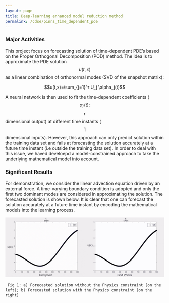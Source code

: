 ```yaml
---
layout: page
title: Deep-learning enhanced model reduction method
permalink: /cdse/pinns_time_dependent_pde
---
```


### Major Activities 

This  project focus on forecasting solution of time-dependent PDE’s based on the Proper Orthogonal Decomposition (POD) method. The idea is to approximate the PDE solution $$u(t,x)$$  as a linear combination of orthonormal modes (SVD of the snapshot matrix):

$$u(t,x)=\sum_{j=1}^r U_j \alpha_j(t)$$

A neural network is then used to fit the time-dependent coefficients ($$\alpha_r(t):$$ $$r$$ dimensional output) at different time instants ($$1$$ dimensional inputs). However, this approach can only predict solution within the training data set and fails at forecasting the solution  accurately at a future time instant (i.e outside the training data set). In order to deal with this issue, we haved develoepd a model-constrained approach to take the underlying mathematical model into account. 

### Significant Results

For demonstration, we consider the linear advection equation driven by an external force. A time-varying boundary condition is adopted and only the first two dominant modes are considered in approximating the solution. The forecasted solution is shown below. It is clear that
one can forecast the solution accurately at a future time instant by encoding the mathematical models into the learning process.

![image](/assets/figures/Krish/PINNS.gif)

     Fig 1: a) Forecasted solution without the Physics constraint (on the left); b) Forecasted solution with the Physics constraint (on the right)


<!-- Some beautiful pictures or videos could go here -->
<!-- [![acoustic-elastic wave equation video](/assets/figures/jon/mangll_animation_frame.png)](/assets/figures/jon/mangll_animation_trimmed.ogv "Mangll video") -->

